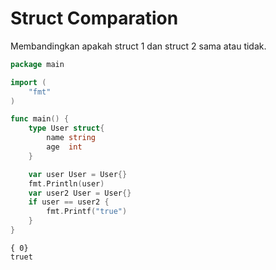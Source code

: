 # Struct Comparation

Membandingkan apakah struct 1 dan struct 2 sama atau tidak.

```go
package main

import (
	"fmt"
)

func main() {
	type User struct{
		name string
		age  int
	}

	var user User = User{}
	fmt.Println(user)
	var user2 User = User{}
	if user == user2 {
		fmt.Printf("true")
	}
}
```

```
{ 0}
truet
```
